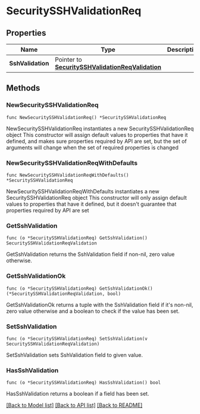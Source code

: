 # SecuritySSHValidationReq

## Properties

Name | Type | Description | Notes
------------ | ------------- | ------------- | -------------
**SshValidation** | Pointer to [**SecuritySSHValidationReqValidation**](SecuritySSHValidationReqValidation.md) |  | [optional] 

## Methods

### NewSecuritySSHValidationReq

`func NewSecuritySSHValidationReq() *SecuritySSHValidationReq`

NewSecuritySSHValidationReq instantiates a new SecuritySSHValidationReq object
This constructor will assign default values to properties that have it defined,
and makes sure properties required by API are set, but the set of arguments
will change when the set of required properties is changed

### NewSecuritySSHValidationReqWithDefaults

`func NewSecuritySSHValidationReqWithDefaults() *SecuritySSHValidationReq`

NewSecuritySSHValidationReqWithDefaults instantiates a new SecuritySSHValidationReq object
This constructor will only assign default values to properties that have it defined,
but it doesn't guarantee that properties required by API are set

### GetSshValidation

`func (o *SecuritySSHValidationReq) GetSshValidation() SecuritySSHValidationReqValidation`

GetSshValidation returns the SshValidation field if non-nil, zero value otherwise.

### GetSshValidationOk

`func (o *SecuritySSHValidationReq) GetSshValidationOk() (*SecuritySSHValidationReqValidation, bool)`

GetSshValidationOk returns a tuple with the SshValidation field if it's non-nil, zero value otherwise
and a boolean to check if the value has been set.

### SetSshValidation

`func (o *SecuritySSHValidationReq) SetSshValidation(v SecuritySSHValidationReqValidation)`

SetSshValidation sets SshValidation field to given value.

### HasSshValidation

`func (o *SecuritySSHValidationReq) HasSshValidation() bool`

HasSshValidation returns a boolean if a field has been set.


[[Back to Model list]](../README.md#documentation-for-models) [[Back to API list]](../README.md#documentation-for-api-endpoints) [[Back to README]](../README.md)


